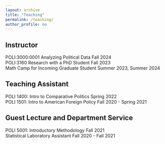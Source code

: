 ```yaml
---
layout: archive
title: "Teaching"
permalink: /teaching/
author_profile: no
---
```


## Instructor
POLI:3000:0001 Analyzing Political Data Fall 2024 \
POLI:3160 Research with a PhD Student Fall 2023 \
Math Camp for Incoming Graduate Student Summer 2023, Summer 2024

## Teaching Assistant
POLI 1400: Intro to Comparative Politics Spring 2022 \
POLI 1501: Intro to American Foreign Policy  Fall 2020 - Spring 2021

## Guest Lecture and Department Service
POLI 5001: Introductory Methodology Fall 2021 \
Statistical Laboratory Assistant Fall 2020 - Fall 2021
